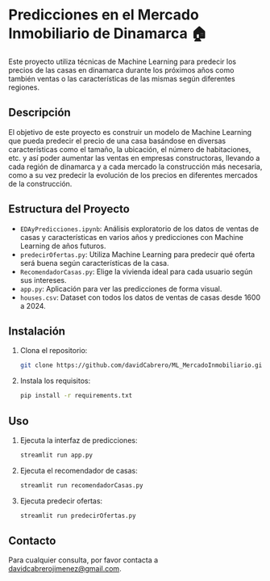 # Predicciones en el Mercado Inmobiliario de Dinamarca 🏠

Este proyecto utiliza técnicas de Machine Learning para predecir los precios de las casas en dinamarca durante los próximos años como también ventas o las características de las mismas según diferentes regiones.

## Descripción

El objetivo de este proyecto es construir un modelo de Machine Learning que pueda predecir el precio de una casa basándose en diversas características como el tamaño, la ubicación, el número de habitaciones, etc. y así poder aumentar las ventas en empresas constructoras, llevando a cada región de dinamarca y a cada mercado la construcción más necesaria, como a su vez predecir la evolución de los precios en diferentes mercados de la construcción.

## Estructura del Proyecto

- `EDAyPredicciones.ipynb`: Análisis exploratorio de los datos de ventas de casas y características en varios años y predicciones con Machine Learning de años futuros.
- `predecirOfertas.py`: Utiliza Machine Learning para predecir qué oferta será buena según características de la casa.
- `RecomendadorCasas.py`: Elige la vivienda ideal para cada usuario según sus intereses.
- `app.py`: Aplicación para ver las predicciones de forma visual.
- `houses.csv`: Dataset con todos los datos de ventas de casas desde 1600 a 2024.

## Instalación

1. Clona el repositorio:
    ```sh
    git clone https://github.com/davidCabrero/ML_MercadoInmobiliario.git
    ```
2. Instala los requisitos:
    ```sh
    pip install -r requirements.txt
    ```

## Uso

1. Ejecuta la interfaz de predicciones:
    ```sh
    streamlit run app.py
    ```
2. Ejecuta el recomendador de casas:
    ```sh
    streamlit run recomendadorCasas.py
    ```
3. Ejecuta predecir ofertas:
    ```sh
    streamlit run predecirOfertas.py
    ```    

## Contacto

Para cualquier consulta, por favor contacta a [davidcabrerojimenez@gmail.com](mailto:davidcabrerojimenez@gmail.com).
